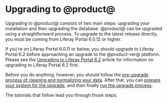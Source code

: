 # Upgrading to @product@ [](id=upgrading-to-liferay-7)

Upgrading to @product@ consists of two main steps: upgrading your installation
and then upgrading the database. @product@ can be upgraded using a
straightforward process. To upgrade to the latest release directly, you must be
coming from Liferay Portal 6.0.12 or higher.

If you're on Liferay Portal 6.0.11 or below, you should upgrade to Liferay Portal 6.2 before
approaching an upgrade to the @product-ver@ platform. Please see the
[Upgrading to Liferay Portal 6.2](/discover/deployment/-/knowledge_base/6-2/upgrading-liferay)
article for information on upgrading to Liferay Portal 6.2 first.

Before you do anything, however, you should follow the
[pre-upgrade process of cleaning and normalizing your data](/discover/deployment/-/knowledge_base/7-0/pre-upgrade-speed-up-the-process).
After that, you can
[prepare your system for the upgrade](/discover/deployment/-/knowledge_base/7-0/preparing-an-upgrade-to-liferay-7),
and then finally
[run the upgrade process](/discover/deployment/-/knowledge_base/7-0/running-the-upgrade-process). 

The tutorials that follow lead you through those steps. 

